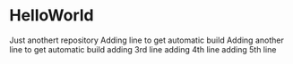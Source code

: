 # HelloWorld
Just anothert repository
Adding line to get automatic build 
Adding another line to get automatic build 
adding 3rd line
adding 4th line
adding 5th line
